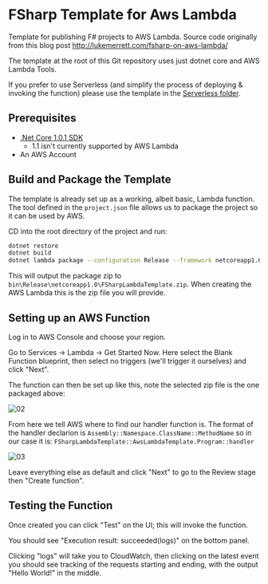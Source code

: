 # FSharp Template for Aws Lambda

Template for publishing F# projects to AWS Lambda.  Source code originally from this blog post http://lukemerrett.com/fsharp-on-aws-lambda/

The template at the root of this Git repository uses just dotnet core and AWS Lambda Tools.

If you prefer to use Serverless (and simplify the process of deploying & invoking the function) please use the template in the [Serverless folder](https://github.com/lukemerrett/FSharp-Template-for-Aws-Lambda/tree/master/serverless).

## Prerequisites

* [.Net Core 1.0.1 SDK](https://www.microsoft.com/net/download/core)
    * 1.1 isn't currently supported by AWS Lambda 
*  An AWS Account

## Build and Package the Template

The template is already set up as a working, albeit basic, Lambda function.  The tool defined in the `project.json` file allows us to package the project so it can be used by AWS.

CD into the root directory of the project and run:

```bash
dotnet restore
dotnet build 
dotnet lambda package --configuration Release --framework netcoreapp1.0
```

This will output the package zip to `bin\Release\netcoreapp1.0\FSharpLambdaTemplate.zip`.  When creating the AWS Lambda this is the zip file you will provide.

## Setting up an AWS Function

Log in to AWS Console and choose your region.

Go to Services -> Lambda -> Get Started Now.  Here select the Blank Function blueprint, then select no triggers (we'll trigger it ourselves) and click "Next".

The function can then be set up like this, note the selected zip file is the one packaged above:

![02](http://lukemerrett.com/images/fsharp-lambda-02.PNG)

From here we tell AWS where to find our handler function is.  The format of the handler declarion is `Assembly::Namespace.ClassName::MethodName` so in our case it is: `FSharpLambdaTemplate::AwsLambdaTemplate.Program::handler`

![03](http://lukemerrett.com/images/fsharp-lambda-03.PNG)

Leave everything else as default and click "Next" to go to the Review stage then "Create function".

## Testing the Function 

Once created you can click "Test" on the UI; this will invoke the function.

You should see "Execution result: succeeded(logs)" on the bottom panel.

Clicking "logs" will take you to CloudWatch, then clicking on the latest event you should see tracking of the requests starting and ending, with the output "Hello World!" in the middle.
